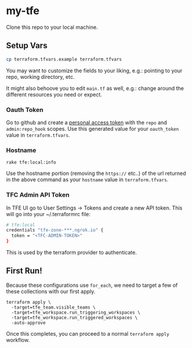 # my-tfe

Clone this repo to your local machine.

## Setup Vars
```sh
cp terraform.tfvars.example terraform.tfvars
```

You may want to customize the fields to your liking, e.g.:
pointing to your repo, working directory, etc.

It might also behoove you to edit `main.tf` as well, e.g.:
change around the different resources you need or expect.

### Oauth Token
Go to github and create a [personal access token](https://github.com/settings/tokens/new)
with the `repo` and `admin:repo_hook` scopes. Use this generated value for your
`oauth_token` value in `terraform.tfvars`.

### Hostname
```
rake tfe:local:info
```
Use the hostname portion (removing the `https://` etc..) of the url returned in the above command as your
`hostname` value in `terraform.tfvars`.

### TFC Admin API Token
In TFE UI go to User Settings -> Tokens and create a new API token.
This will go into your ~/.terraformrc file:

```sh
# tfe:local
credentials "tfe-zone-***.ngrok.io" {
  token = "<TFC-ADMIN-TOKEN>"
}
```

This is used by the terraform provider to authenticate.

## First Run!

Because these configurations use `for_each`, we need to target a few of these collections with our first apply.

```
terraform apply \
  -target=tfe_team.visible_teams \
  -target=tfe_workspace.run_triggering_workspaces \
  -target=tfe_workspace.run_triggered_workspaces \
  -auto-approve
```

Once this completes, you can proceed to a normal `terraform apply` workflow.
